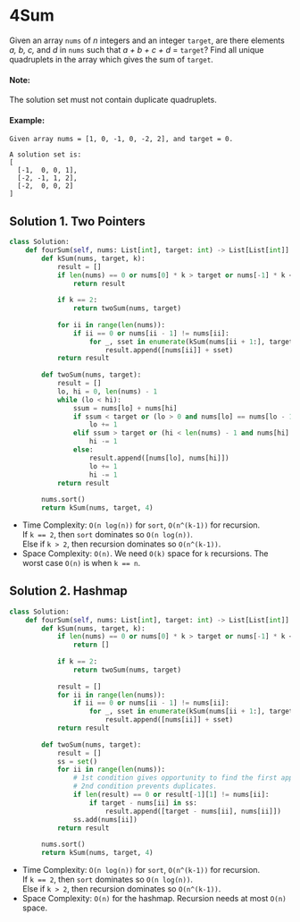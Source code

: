 # 4Sum
Given an array `nums` of *n* integers and an integer `target`, are there elements *a, b, c,* and *d* in `nums` such that *a + b + c + d* = `target`? Find all unique quadruplets in the array which gives the sum of `target`.
#### Note:
The solution set must not contain duplicate quadruplets.
#### Example:
```
Given array nums = [1, 0, -1, 0, -2, 2], and target = 0.

A solution set is:
[
  [-1,  0, 0, 1],
  [-2, -1, 1, 2],
  [-2,  0, 0, 2]
]
```
## Solution 1. Two Pointers
```python
class Solution:
    def fourSum(self, nums: List[int], target: int) -> List[List[int]]:
        def kSum(nums, target, k):
            result = []
            if len(nums) == 0 or nums[0] * k > target or nums[-1] * k < target:
                return result
            
            if k == 2:
                return twoSum(nums, target)
            
            for ii in range(len(nums)):
                if ii == 0 or nums[ii - 1] != nums[ii]:
                    for _, sset in enumerate(kSum(nums[ii + 1:], target - nums[ii], k - 1)):
                        result.append([nums[ii]] + sset)
            return result
        
        def twoSum(nums, target):
            result = []
            lo, hi = 0, len(nums) - 1
            while (lo < hi):
                ssum = nums[lo] + nums[hi]
                if ssum < target or (lo > 0 and nums[lo] == nums[lo - 1]):
                    lo += 1
                elif ssum > target or (hi < len(nums) - 1 and nums[hi] == nums[hi + 1]):
                    hi -= 1
                else:
                    result.append([nums[lo], nums[hi]])
                    lo += 1
                    hi -= 1
            return result
        
        nums.sort()
        return kSum(nums, target, 4)
```
- Time Complexity: `O(n log(n))` for `sort`, `O(n^(k-1))` for recursion.  
If `k == 2`, then `sort` dominates so `O(n log(n))`.  
Else if `k > 2`, then recursion dominates so `O(n^(k-1))`.
- Space Complexity: `O(n)`. We need `O(k)` space for `k` recursions. The worst case `O(n)` is when `k == n`.
## Solution 2. Hashmap
```python
class Solution:
    def fourSum(self, nums: List[int], target: int) -> List[List[int]]:
        def kSum(nums, target, k):
            if len(nums) == 0 or nums[0] * k > target or nums[-1] * k < target:
                return []
            
            if k == 2:
                return twoSum(nums, target)
            
            result = []
            for ii in range(len(nums)):
                if ii == 0 or nums[ii - 1] != nums[ii]:
                    for _, sset in enumerate(kSum(nums[ii + 1:], target - nums[ii], k - 1)):
                        result.append([nums[ii]] + sset)
            return result
        
        def twoSum(nums, target):
            result = []
            ss = set()
            for ii in range(len(nums)):
                # 1st condition gives opportunity to find the first appearing pair.
                # 2nd condition prevents duplicates.
                if len(result) == 0 or result[-1][1] != nums[ii]:
                    if target - nums[ii] in ss:
                        result.append([target - nums[ii], nums[ii]])
                ss.add(nums[ii])
            return result
        
        nums.sort()
        return kSum(nums, target, 4)
```
- Time Complexity: `O(n log(n))` for `sort`, `O(n^(k-1))` for recursion.  
If `k == 2`, then `sort` dominates so `O(n log(n))`.  
Else if `k > 2`, then recursion dominates so `O(n^(k-1))`.
- Space Complexity: `O(n)` for the hashmap. Recursion needs at most `O(n)` space.
